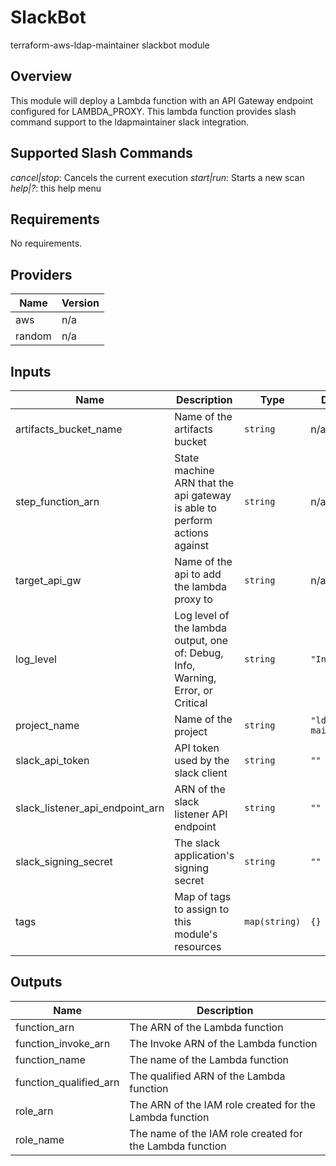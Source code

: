 # SlackBot

terraform-aws-ldap-maintainer slackbot module

## Overview

This module will deploy a Lambda function with an API Gateway endpoint configured for LAMBDA_PROXY. This lambda function provides slash command support to the ldapmaintainer slack integration.

## Supported Slash Commands

*cancel|stop*: Cancels the current execution
*start|run*: Starts a new scan
*help|?*: this help menu

<!-- BEGIN TFDOCS -->
## Requirements

No requirements.

## Providers

| Name | Version |
|------|---------|
| aws | n/a |
| random | n/a |

## Inputs

| Name | Description | Type | Default | Required |
|------|-------------|------|---------|:--------:|
| artifacts\_bucket\_name | Name of the artifacts bucket | `string` | n/a | yes |
| step\_function\_arn | State machine ARN that the api gateway is able to perform actions against | `string` | n/a | yes |
| target\_api\_gw | Name of the api to add the lambda proxy to | `string` | n/a | yes |
| log\_level | Log level of the lambda output, one of: Debug, Info, Warning, Error, or Critical | `string` | `"Info"` | no |
| project\_name | Name of the project | `string` | `"ldap-maintainer"` | no |
| slack\_api\_token | API token used by the slack client | `string` | `""` | no |
| slack\_listener\_api\_endpoint\_arn | ARN of the slack listener API endpoint | `string` | `""` | no |
| slack\_signing\_secret | The slack application's signing secret | `string` | `""` | no |
| tags | Map of tags to assign to this module's resources | `map(string)` | `{}` | no |

## Outputs

| Name | Description |
|------|-------------|
| function\_arn | The ARN of the Lambda function |
| function\_invoke\_arn | The Invoke ARN of the Lambda function |
| function\_name | The name of the Lambda function |
| function\_qualified\_arn | The qualified ARN of the Lambda function |
| role\_arn | The ARN of the IAM role created for the Lambda function |
| role\_name | The name of the IAM role created for the Lambda function |

<!-- END TFDOCS -->
